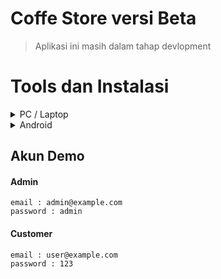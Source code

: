 # Coffe Store versi Beta

> Aplikasi ini masih dalam tahap devlopment


# Tools dan Instalasi

<details close="close">
<summary> PC / Laptop </summary>


### Tools
Software untuk menjalankan dan mempermudah mengedit keperluan Website

| Software | Link |
|--------|--------|
| **XAMPP** | [Download disini](https://www.apachefriends.org/download.html) |
| **VSCODE** | [Download disini](https://code.visualstudio.com) |

### Instalasi

1. [Clone](https://github.com/Alhiqny404/coffeshop) atau [Download](https://github.com/Alhiqny404/coffeshop/archive/refs/heads/main.zip) file ini lalu simpan dilocalhost.
2. Buat database lalu import file [coffe_store.sql](./db/coffe_store.sql)
3. Configurasikan database [database.sql](./application/config/database.php)
```
'hostname' => 'localhost',
'username' => 'root',
'password' => '',
'database' => 'nama_database',
```

> ! base_url telah dibuat dinamis !, namun jika terjadi kesalahan, silahkan ubah pada file [config.sql](./application/config/config.php)
```
$config['base_url'] = 'http://localhost/nama_folder';
```
</details>


<details close="close">
  <summary> Android </summary>


### Tools
Aplikasi untuk menjalankan dan mempermudah mengedit keperluan Website

| Software | Link |
|--------|--------|
| **KSWEB** | [Download disini](https://play.google.com/store/apps/details?id=ru.kslabs.ksweb) |
| **ACODE** | [Download disini](https://play.google.com/store/apps/details?id=com.foxdebug.acodefree) |

</details>

## Akun Demo
#### Admin
```
email : admin@example.com
password : admin
```
#### Customer
```
email : user@example.com
password : 123
```
